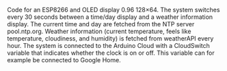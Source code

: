 Code for an ESP8266 and OLED display 0.96 128×64. 
The system switches every 30 seconds between a time/day display and a weather information display. 
The current time and day are fetched from the NTP server pool.ntp.org. 
Weather information (current temperature, feels like temperature, cloudiness, and humidity) is fetched from weatherAPI every hour. 
The system is connected to the Arduino Cloud with a CloudSwitch variable that indicates whether the clock is on or off. This variable can for example be connected to Google Home.

